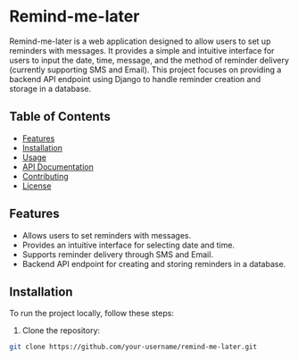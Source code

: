 # Remind-me-later

Remind-me-later is a web application designed to allow users to set up reminders with messages. It provides a simple and intuitive interface for users to input the date, time, message, and the method of reminder delivery (currently supporting SMS and Email). This project focuses on providing a backend API endpoint using Django to handle reminder creation and storage in a database.

## Table of Contents
- [Features](#features)
- [Installation](#installation)
- [Usage](#usage)
- [API Documentation](#api-documentation)
- [Contributing](#contributing)
- [License](#license)

## Features

- Allows users to set reminders with messages.
- Provides an intuitive interface for selecting date and time.
- Supports reminder delivery through SMS and Email.
- Backend API endpoint for creating and storing reminders in a database.

## Installation

To run the project locally, follow these steps:

1. Clone the repository:

```bash
git clone https://github.com/your-username/remind-me-later.git
